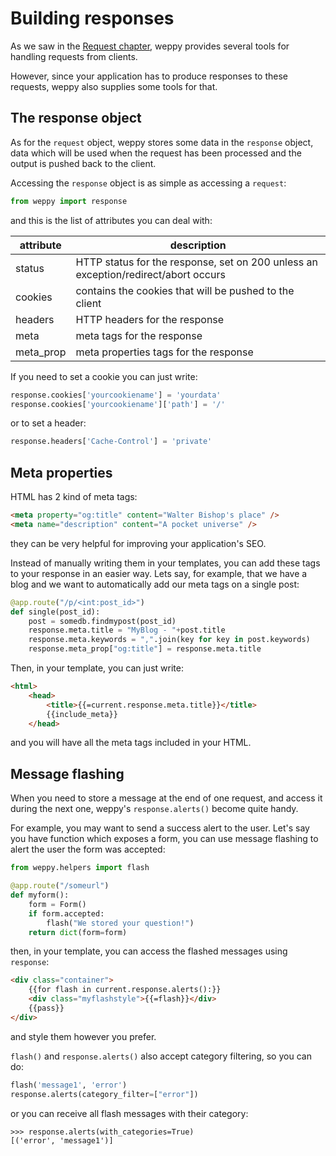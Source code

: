 Building responses
==================

As we saw in the [Request chapter](./request), weppy provides several tools
for handling requests from clients.

However, since your application has to produce responses to these requests,
weppy also supplies some tools for that.

The response object
-------------------
As for the `request` object, weppy stores some data in the `response` object,
data which will be used when the request has been processed and the output
is pushed back to the client. 

Accessing the `response` object is as simple as accessing a `request`:

```python
from weppy import response
```

and this is the list of attributes you can deal with:

| attribute | description |
| --- | --- |
| status | HTTP status for the response, set on 200 unless an exception/redirect/abort occurs |
| cookies | contains the cookies that will be pushed to the client |
| headers | HTTP headers for the response |
| meta | meta tags for the response |
| meta_prop | meta properties tags for the response |

If you need to set a cookie you can just write:

```python
response.cookies['yourcookiename'] = 'yourdata'
response.cookies['yourcookiename']['path'] = '/'
```

or to set a header:

```python
response.headers['Cache-Control'] = 'private'
```

Meta properties
---------------
HTML has 2 kind of meta tags:

```html
<meta property="og:title" content="Walter Bishop's place" />
<meta name="description" content="A pocket universe" />
```

they can be very helpful for improving your application's SEO.

Instead of manually writing them in your templates, you can add these tags
to your response in an easier way. Lets say, for example, that we have a blog
and we want to automatically add our meta tags on a single post:

```python
@app.route("/p/<int:post_id>")
def single(post_id):
    post = somedb.findmypost(post_id)
    response.meta.title = "MyBlog - "+post.title
    response.meta.keywords = ",".join(key for key in post.keywords)
    response.meta_prop["og:title"] = response.meta.title
```

Then, in your template, you can just write:

```html
<html>
    <head>
        <title>{{=current.response.meta.title}}</title>
        {{include_meta}}
    </head>
```

and you will have all the meta tags included in your HTML.

Message flashing
----------------

When you need to store a message at the end of one request, and access it
during the next one, weppy's `response.alerts()` become quite handy.

For example, you may want to send a success alert to the user. Let's say 
you have function which exposes a form, you can use message flashing to
alert the user the form was accepted:

```python
from weppy.helpers import flash

@app.route("/someurl")
def myform():
    form = Form()
    if form.accepted:
        flash("We stored your question!")
    return dict(form=form)
```

then, in your template, you can access the flashed messages using `response`:

```html
<div class="container">
    {{for flash in current.response.alerts():}}
    <div class="myflashstyle">{{=flash}}</div>
    {{pass}}
</div>
```

and style them however you prefer.

`flash()` and `response.alerts()` also accept category filtering, so you can do:

```python
flash('message1', 'error')
response.alerts(category_filter=["error"])
``` 

or you can receive all flash messages with their category:

```
>>> response.alerts(with_categories=True)
[('error', 'message1')]
```
